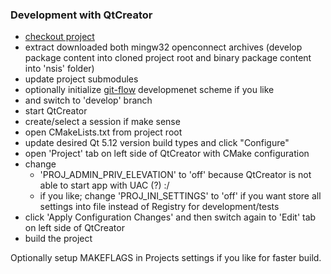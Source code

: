 ### Development with QtCreator
- [checkout project](https://gitlab.com/openconnect/openconnect-gui)
- extract downloaded both mingw32 openconnect archives (develop package content into cloned project root and binary package content into 'nsis' folder)
- update project submodules
- optionally initialize [git-flow](http://danielkummer.github.io/git-flow-cheatsheet/) developmenet scheme if you like
- and switch to 'develop' branch
- start QtCreator
- create/select a session if make sense
- open CMakeLists.txt from project root
- update desired Qt 5.12 version build types and click "Configure"
- open 'Project' tab on left side of QtCreator with CMake configuration
- change
    - 'PROJ\_ADMIN\_PRIV\_ELEVATION' to 'off' because QtCreator is not able to start app with UAC (?) :/
    - if you like; change 'PROJ\_INI\_SETTINGS' to 'off' if you want store all settings into file instead of Registry for development/tests
- click 'Apply Configuration Changes' and then switch again to 'Edit' tab on left side of QtCreator
- build the project

Optionally setup MAKEFLAGS in Projects settings if you like for faster build.

